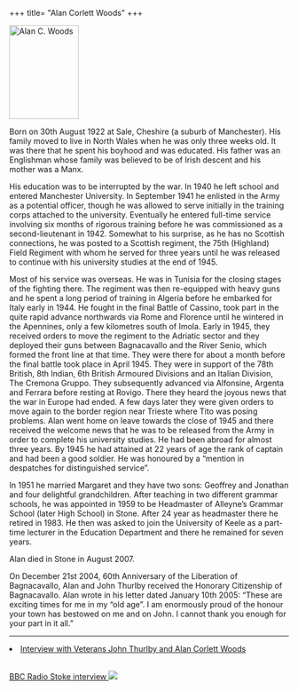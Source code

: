 +++
title= "Alan Corlett Woods"
+++

<img src="/images/files/Foto di Alan C. Woods.jpg" width="125" height="169" title="Alan C. Woods">

Born on 30th August 1922 at Sale, Cheshire (a suburb of Manchester). His family moved to live in North Wales when he was only three weeks old. It was there that he spent his boyhood and was educated. His father was an Englishman whose family was believed to be of Irish descent and his mother was a Manx.

His education was to be interrupted by the war. In 1940 he left school and entered Manchester University. In September 1941 he enlisted in the Army as a potential officer, though he was allowed to serve initially in the training corps attached to the university. Eventually he entered full-time service involving six months of rigorous training before he was commissioned as a second-lieutenant in 1942. Somewhat to his surprise, as he has no Scottish connections, he was posted to a Scottish regiment, the 75th (Highland) Field Regiment with whom he served for three years until he was released to continue with his university studies at the end of 1945. 

Most of his service was overseas. He was in Tunisia for the closing stages of the fighting there. The regiment was then re-equipped with heavy guns and he spent a long period of training in Algeria before he embarked for Italy early in 1944. He fought in the final Battle of Cassino, took part in the quite rapid advance northwards via Rome and Florence until he wintered in the Apennines, only a few kilometres south of Imola. Early in 1945, they received orders to move the regiment to the Adriatic sector and they deployed their guns between Bagnacavallo and the River Senio, which formed the front line at that time. They were there for about a month before the final battle took place in April 1945. They were in support of the 78th British, 8th Indian, 6th British Armoured Divisions and an Italian Division, The Cremona Gruppo. They subsequently advanced via Alfonsine, Argenta and Ferrara before resting at Rovigo. There they heard the joyous news that the war in Europe had ended. A few days later they were given orders to move again to the border region near Trieste where Tito was posing problems. Alan went home on leave towards the close of 1945 and there received the welcome news that he was to be released from the Army in order to complete his university studies. He had been abroad for almost three years. By 1945 he had attained at 22 years of age the rank of captain and had been a good soldier. He was honoured by a “mention in despatches for distinguished service”.

In 1951 he married Margaret and they have two sons: Geoffrey and Jonathan and four delightful grandchildren. After teaching in two different grammar schools, he was appointed in 1959 to be Headmaster of Alleyne’s Grammar School (later High School) in Stone. After 24 year as headmaster there he retired in 1983. He then was asked to join the University of Keele as a part-time lecturer in the Education Department and there he remained for seven years.

Alan died in Stone in August 2007.

On December 21st 2004, 60th Anniversary of the Liberation of Bagnacavallo, Alan and John Thurlby received the Honorary Citizenship of Bagnacavallo. Alan wrote in his letter dated January 10th 2005: “These are exciting times for me in my “old age”. I am enormously proud of the honour your town has bestowed on me and on John. I cannot thank you enough for your part in it all.”

<hr>  
<li><a href="/en/friends/interview/">Interview with Veterans John Thurlby and Alan Corlett Woods</a></li><br>

<a href="/images/files/BBC Radio Stoke.mp3" >BBC Radio Stoke interview </a> 
<img src="/images/files/radio.gif">

